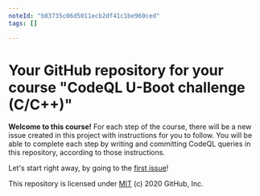 ```yaml
---
noteId: "b83735c06d5011ecb2df41c1be960ced"
tags: []

---
```


# Your GitHub repository for your course "CodeQL U-Boot challenge (C/C++)"

**Welcome to this course!**
For each step of the course, there will be a new issue created in this project with instructions for you to follow.
You will be able to complete each step by writing and committing CodeQL queries in this repository, according to those instructions.

Let's start right away, by going to the [first issue](#1)! 

This repository is licensed under [MIT](../LICENSE) (c) 2020 GitHub, Inc.

